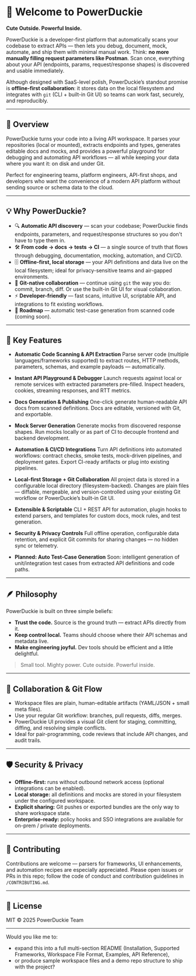 # 🦆 Welcome to PowerDuckie

**Cute Outside. Powerful Inside.**

PowerDuckie is a developer-first platform that automatically scans your codebase to extract APIs — then lets you debug, document, mock, automate, and ship them with minimal manual work.
Think: **no more manually filling request parameters like Postman**. Scan once, everything about your API (endpoints, params, request/response shapes) is discovered and usable immediately.

Although designed with SaaS-level polish, PowerDuckie’s standout promise is **offline-first collaboration**: it stores data on the local filesystem and integrates with `git` (CLI + built-in Git UI) so teams can work fast, securely, and reproducibly.

---

## 🚀 Overview

PowerDuckie turns your code into a living API workspace. It parses your repositories (local or mounted), extracts endpoints and types, generates editable docs and mocks, and provides a powerful playground for debugging and automating API workflows — all while keeping your data where you want it: on disk and under Git.

Perfect for engineering teams, platform engineers, API-first shops, and developers who want the convenience of a modern API platform without sending source or schema data to the cloud.

---

## 💡 Why PowerDuckie?

* 🔍 **Automatic API discovery** — scan your codebase; PowerDuckie finds endpoints, parameters, and request/response structures so you don't have to type them in.
* 🛠️ **From code → docs → tests → CI** — a single source of truth that flows through debugging, documentation, mocking, automation, and CI/CD.
* 🗄️ **Offline-first, local storage** — your API definitions and data live on the local filesystem; ideal for privacy-sensitive teams and air-gapped environments.
* 🌿 **Git-native collaboration** — continue using `git` the way you do: commit, branch, diff. Or use the built-in Git UI for visual collaboration.
* ⚡ **Developer-friendly** — fast scans, intuitive UI, scriptable API, and integrations to fit existing workflows.
* 🔮 **Roadmap** — automatic test-case generation from scanned code (coming soon).

---

## 🧰 Key Features

* **Automatic Code Scanning & API Extraction**
  Parse server code (multiple languages/frameworks supported) to extract routes, HTTP methods, parameters, schemas, and example payloads — automatically.

* **Instant API Playground & Debugger**
  Launch requests against local or remote services with extracted parameters pre-filled. Inspect headers, cookies, streaming responses, and RTT metrics.

* **Docs Generation & Publishing**
  One-click generate human-readable API docs from scanned definitions. Docs are editable, versioned with Git, and exportable.

* **Mock Server Generation**
  Generate mocks from discovered response shapes. Run mocks locally or as part of CI to decouple frontend and backend development.

* **Automation & CI/CD Integrations**
  Turn API definitions into automated workflows: contract checks, smoke tests, mock-driven pipelines, and deployment gates. Export CI-ready artifacts or plug into existing pipelines.

* **Local-first Storage + Git Collaboration**
  All project data is stored in a configurable local directory (filesystem-backed). Changes are plain files — diffable, mergeable, and version-controlled using your existing Git workflow or PowerDuckie’s built-in Git UI.

* **Extensible & Scriptable**
  CLI + REST API for automation, plugin hooks to extend parsers, and templates for custom docs, mock rules, and test generation.

* **Security & Privacy Controls**
  Full offline operation, configurable data retention, and explicit Git commits for sharing changes — no hidden sync or telemetry.

* **Planned: Auto Test-Case Generation**
  Soon: intelligent generation of unit/integration test cases from extracted API definitions and code paths.

---

## 🪶 Philosophy

PowerDuckie is built on three simple beliefs:

* **Trust the code.** Source is the ground truth — extract APIs directly from it.
* **Keep control local.** Teams should choose where their API schemas and metadata live.
* **Make engineering joyful.** Dev tools should be efficient and a little delightful.

> Small tool. Mighty power.
> Cute outside. Powerful inside.

---

## 🔁 Collaboration & Git Flow

* Workspace files are plain, human-editable artifacts (YAML/JSON + small meta files).
* Use your regular Git workflow: branches, pull requests, diffs, merges.
* PowerDuckie UI provides a visual Git client for staging, committing, diffing, and resolving simple conflicts.
* Ideal for pair-programming, code reviews that include API changes, and audit trails.

---

## 🛡️ Security & Privacy

* **Offline-first:** runs without outbound network access (optional integrations can be enabled).
* **Local storage:** all definitions and mocks are stored in your filesystem under the configured workspace.
* **Explicit sharing:** Git pushes or exported bundles are the only way to share workspace state.
* **Enterprise-ready:** policy hooks and SSO integrations are available for on-prem / private deployments.

---

## 🤝 Contributing

Contributions are welcome — parsers for frameworks, UI enhancements, and automation recipes are especially appreciated. Please open issues or PRs in this repo; follow the code of conduct and contribution guidelines in `/CONTRIBUTING.md`.

---

## 📜 License

MIT © 2025 PowerDuckie Team

---

Would you like me to:

* expand this into a full multi-section README (Installation, Supported Frameworks, Workspace File Format, Examples, API Reference),
* or produce sample workspace files and a demo repo structure to ship with the project?
